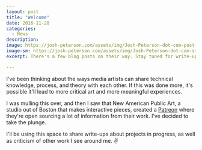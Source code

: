 ```yaml
---
layout: post
title: "Welcome"
date: 2016-11-28
categories:
  - News
description: 
image: https://josh-peterson.com/assets/img/Josh-Peterson-dot-com-post-large.jpg
image-sm: https://josh-peterson.com/assets/img/Josh-Peterson-dot-com-small.jpg
excerpt: There's a few blog posts on their way. Stay tuned for write-ups about projects in progress.

---
```


I've been thinking about the ways media artists can share technical knowledge, process, and theory with each other. If this was done more, it's possible it'll lead to more critical art and more meaningful experiences.

I was mulling this over, and then I saw that New American Public Art, a studio out of Boston that makes interactive pieces, created a [Patreon](https://www.patreon.com/NAPA/posts) where they're open sourcing a lot of information from their work. I've decided to take the plunge.  

I'll be using this space to share write-ups about projects in progress, as well as criticism of other work I see around me. ✌️
